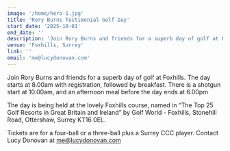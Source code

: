 ```yaml
---
image: '/home/hero-1.jpg'
title: 'Rory Burns Testimonial Golf Day'
start_date: '2025-10-01'
end_date: ''
description: 'Join Rory Burns and friends for a superb day of golf at Foxhills...'
venue: 'Foxhills, Surrey'
link: ''
email: 'me@lucydonovan.com'
---
```


Join Rory Burns and friends for a superb day of golf at Foxhills. The day starts at 8.00am with registration, followed by breakfast. There is a shotgun start at 10.00am, and an afternoon meal before the day ends at 6.00pm

The day is being held at the lovely Foxhills course, named in “The Top 25 Golf Resorts in Great Britain and Ireland” by Golf World - Foxhills, Stonehill Road, Ottershaw, Surrey KT16 0EL.

Tickets are for a four-ball or a three-ball plus a Surrey CCC player. Contact Lucy Donovan at me@lucydonovan.com
